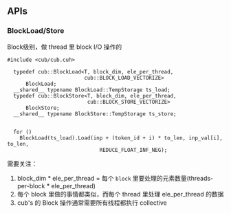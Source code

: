 ## APIs
### BlockLoad/Store
Block级别，做 thread 里 block I/O 操作的

```
#include <cub/cub.cuh>

  typedef cub::BlockLoad<T, block_dim, ele_per_thread,
                         cub::BLOCK_LOAD_VECTORIZE>
      BlockLoad;
  __shared__ typename BlockLoad::TempStorage ts_load;
  typedef cub::BlockStore<T, block_dim, ele_per_thread,
                          cub::BLOCK_STORE_VECTORIZE>
      BlockStore;
  __shared__ typename BlockStore::TempStorage ts_store;
  
  
  for ()
    BlockLoad(ts_load).Load(inp + (token_id + i) * to_len, inp_val[i], to_len,
                              REDUCE_FLOAT_INF_NEG);
```

需要关注：

1. block_dim * ele\_per\_thread = 每个 `block` 里要处理的元素数量(threads\-per\-block * ele\_per\_thread)
2. 每个 block 里做的事情都类似，而每个 thread 里处理 ele\_per\_thread 的数据
3. cub's 的 Block 操作通常需要所有线程都执行 collective
